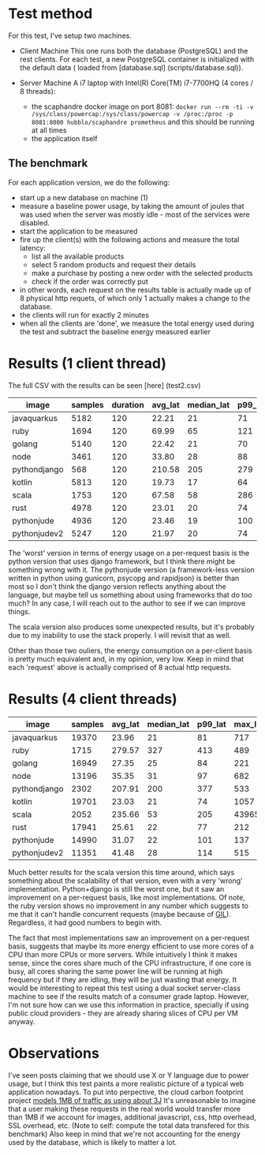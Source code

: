 # Test method

For this test, I've setup two machines.

- Client Machine
  This one runs both the database (PostgreSQL) and the rest clients. For each test, a new PostgreSQL container is initialized with the default data (
  loaded from [database.sql] (scripts/database.sql)).

- Server Machine
  A i7 laptop with Intel(R) Core(TM) i7-7700HQ (4 cores / 8 threads):
    - the scaphandre docker image on port
      8081: ```docker run --rm -ti -v /sys/class/powercap:/sys/class/powercap -v /proc:/proc -p 8081:8080 hubblo/scaphandre prometheus``` and this
      should be running at all times
    - the application itself

## The benchmark

For each application version, we do the following:

- start up a new database on machine (1)
- measure a baseline power usage, by taking the amount of joules that was used when the server was mostly idle - most of the services were disabled.
- start the application to be measured
- fire up the client(s)  with the following actions and measure the total latency:
    - list all the available products
    - select 5 random products and request their details
    - make a purchase by posting a new order with the selected products
    - check if the order was correctly put
- in other words, each request on the results table is actually made up of 8 physical http requets, of which only 1 actually makes a change to the
  database.
- the clients will run for exactly 2 minutes
- when all the clients are 'done', we measure the total energy used during the test and subtract the baseline energy measured earlier

# Results (1 client thread)

The full CSV with the results can be seen [here] (test2.csv)

| image        | samples | duration | avg_lat | median_lat | p99_lat | max_lat | energy(J) | avg_power(W) | energy_per_req |
|--------------|---------|----------|---------|------------|---------|---------|-----------|--------------|----------------|
| javaquarkus  | 5182    | 120      | 22.21   | 21         | 71      | 559     | 318.77    | 318.77       | 0.06           |
| ruby         | 1694    | 120      | 69.99   | 65         | 121     | 191     | 223.41    | 223.41       | 0.13           |
| golang       | 5140    | 120      | 22.42   | 21         | 70      | 77      | 248.86    | 248.86       | 0.05           |
| node         | 3461    | 120      | 33.80   | 28         | 88      | 119     | 182.89    | 182.89       | 0.05           |
| pythondjango | 568     | 120      | 210.58  | 205        | 279     | 467     | 507.56    | 507.56       | 0.89           |
| kotlin       | 5813    | 120      | 19.73   | 17         | 64      | 308     | 302.70    | 302.70       | 0.05           |
| scala        | 1753    | 120      | 67.58   | 58         | 286     | 1102    | 945.33    | 945.33       | 0.54           |
| rust         | 4978    | 120      | 23.01   | 20         | 74      | 1544    | 106.05    | 106.05       | 0.02           |
| pythonjude   | 4936    | 120      | 23.46   | 19         | 100     | 329     | 185.51    | 185.51       | 0.04           |
| pythonjudev2 | 5247    | 120      | 21.97   | 20         | 74      | 112     | 195.21    | 195.21       | 0.04           |

The 'worst' version in terms of energy usage on a per-request basis is the python version that uses django framework, but I think there might be
something wrong with it. The pythonjude version (a framework-less version written in python using gunicorn, psycopg and rapidjson) is better than most
so I don't think the django version reflects anything about the language, but maybe tell us something about using frameworks that do too much? In any
case, I will reach out to the author to see if we can improve things.

The scala version also produces some unexpected results, but it's probably due to my inability to use the stack properly. I will revisit that as well.

Other than those two ouliers, the energy consumption on a per-client basis is pretty much equivalent and, in my opinion, very low. Keep in mind that
each 'request' above is actually comprised of 8 actual http requests.

# Results (4 client threads)

| image        | samples | avg_lat | median_lat | p99_lat | max_lat | energy(J) | avg_power(W) | energy_per_req |
|--------------|---------|---------|------------|---------|---------|-----------|--------------|----------------|
| javaquarkus  | 19370   | 23.96   | 21         | 81      | 717     | 482.33    | 482.33       | 0.02           |
| ruby         | 1715    | 279.57  | 327        | 413     | 489     | 204.44    | 204.44       | 0.12           |
| golang       | 16949   | 27.35   | 25         | 84      | 221     | 332.64    | 332.64       | 0.02           |
| node         | 13196   | 35.35   | 31         | 97      | 682     | 516.11    | 516.11       | 0.04           |
| pythondjango | 2302    | 207.91  | 200        | 377     | 533     | 1574.73   | 1574.73      | 0.68           |
| kotlin       | 19701   | 23.03   | 21         | 74      | 1057    | 474.35    | 474.35       | 0.02           |
| scala        | 2052    | 235.66  | 53         | 205     | 43965   | 239.77    | 239.77       | 0.12           |
| rust         | 17941   | 25.61   | 22         | 77      | 212     | 225.37    | 225.37       | 0.01           |
| pythonjude   | 14990   | 31.07   | 22         | 101     | 137     | 447.92    | 447.92       | 0.03           |
| pythonjudev2 | 11351   | 41.48   | 28         | 114     | 515     | 325.35    | 325.35       | 0.03           |

Much better results for the scala version this time around, which says something about the scalability of that version, even with a very 'wrong'
implementation.
Python+django is still the worst one, but it saw an improvement on a per-request basis, like most implementations. Of note, the ruby version shows no
improvement in any number which suggests to me that it can't handle concurrent requests (maybe because
of [GIL](https://en.wikipedia.org/wiki/Global_interpreter_lock)). Regardless, it had good numbers to begin with.

The fact that most implementations saw an improvement on a per-request basis, suggests that maybe its more energy efficient to use more cores of a CPU
than more CPUs or more servers. While intuitively I think it makes sense, since the cores share much of the CPU infrastructure, if one core is busy,
all cores sharing the same power line will be running at high frequency but if they are idling, they will be just wasting that energy. It would be
interesting to repeat this test using a dual socket server-class machine to see if the results match of a consumer grade laptop.
However, I'm not sure how can we use this information in practice, specially if using public cloud providers - they are already sharing slices of CPU
per VM anyway.

# Observations

I've seen posts claiming that we should use X or Y language due to power usage, but I think this test paints a more realistic picture of a typical web
application nowadays. To put into perpective, the cloud carbon footprint
project [models 1MB of traffic as using about 3J](https://www.cloudcarbonfootprint.org/docs/methodology/#networking)
It's unreasonable to imagine that a user making these requests in the real world would transfer more than 1MB if we account for images, additional
javascript, css, http overhead, SSL overhead, etc. (Note to self: compute the total data transfered for this benchmark)
Also keep in mind that we're not accounting for the energy used by the database, which is likely to matter a lot.


